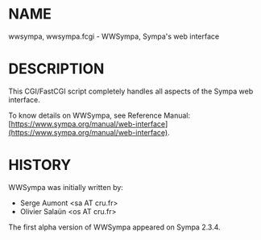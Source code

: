 # NAME 

wwsympa, wwsympa.fcgi - WWSympa, Sympa's web interface 

# DESCRIPTION 

This CGI/FastCGI script completely handles all aspects of the Sympa web interface.

To know details on WWSympa, see Reference Manual:
[https://www.sympa.org/manual/web-interface](https://www.sympa.org/manual/web-interface).

# HISTORY

WWSympa was initially written by:

- Serge Aumont &lt;sa AT cru.fr> 
- Olivier Salaün &lt;os AT cru.fr> 

The first alpha version of WWSympa appeared on Sympa 2.3.4.
